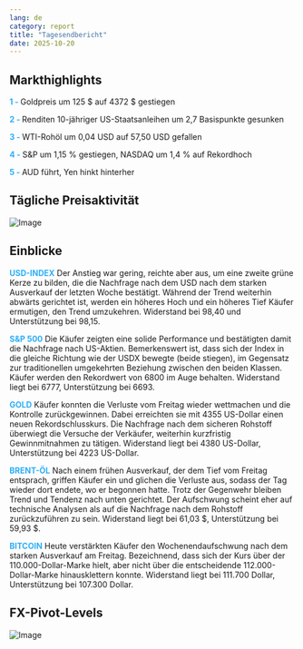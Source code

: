 ```yaml
---
lang: de
category: report
title: "Tagesendbericht"
date: 2025-10-20
---
```



<h2>Markthighlights</h2>
<strong style="color: #2caef7;">1 - </strong> Goldpreis um 125 $ auf 4372 $ gestiegen

<strong style="color: #2caef7;">2 - </strong> Renditen 10-jähriger US-Staatsanleihen um 2,7 Basispunkte gesunken


<strong style="color: #2caef7;">3 - </strong> WTI-Rohöl um 0,04 USD auf 57,50 USD gefallen

<strong style="color: #2caef7;">4 - </strong> S&P um 1,15 % gestiegen, NASDAQ um 1,4 % auf Rekordhoch

<strong style="color: #2caef7;">5 - </strong> AUD führt, Yen hinkt hinterher



<h2>Tägliche Preisaktivität</h2>
<img src="https://markleighedu.github.io/img/Oct-2025/20-Oct-2025/price.jpg" alt="Image"/>

<h2>Einblicke</h2>
<strong style="color: #2caef7;">USD-INDEX</strong> Der Anstieg war gering, reichte aber aus, um eine zweite grüne Kerze zu bilden, die die Nachfrage nach dem USD nach dem starken Ausverkauf der letzten Woche bestätigt. Während der Trend weiterhin abwärts gerichtet ist, werden ein höheres Hoch und ein höheres Tief Käufer ermutigen, den Trend umzukehren. Widerstand bei 98,40 und Unterstützung bei 98,15.

<strong style="color: #2caef7;">S&P 500</strong> Die Käufer zeigten eine solide Performance und bestätigten damit die Nachfrage nach US-Aktien. Bemerkenswert ist, dass sich der Index in die gleiche Richtung wie der USDX bewegte (beide stiegen), im Gegensatz zur traditionellen umgekehrten Beziehung zwischen den beiden Klassen. Käufer werden den Rekordwert von 6800 im Auge behalten. Widerstand liegt bei 6777, Unterstützung bei 6693.

<strong style="color: #2caef7;">GOLD</strong> Käufer konnten die Verluste vom Freitag wieder wettmachen und die Kontrolle zurückgewinnen. Dabei erreichten sie mit 4355 US-Dollar einen neuen Rekordschlusskurs. Die Nachfrage nach dem sicheren Rohstoff überwiegt die Versuche der Verkäufer, weiterhin kurzfristig Gewinnmitnahmen zu tätigen. Widerstand liegt bei 4380 US-Dollar, Unterstützung bei 4223 US-Dollar.

<strong style="color: #2caef7;">BRENT-ÖL</strong> Nach einem frühen Ausverkauf, der dem Tief vom Freitag entsprach, griffen Käufer ein und glichen die Verluste aus, sodass der Tag wieder dort endete, wo er begonnen hatte. Trotz der Gegenwehr bleiben Trend und Tendenz nach unten gerichtet. Der Aufschwung scheint eher auf technische Analysen als auf die Nachfrage nach dem Rohstoff zurückzuführen zu sein. Widerstand liegt bei 61,03 $, Unterstützung bei 59,93 $.

<strong style="color: #2caef7;">BITCOIN</strong> Heute verstärkten Käufer den Wochenendaufschwung nach dem starken Ausverkauf am Freitag. Bezeichnend, dass sich der Kurs über der 110.000-Dollar-Marke hielt, aber nicht über die entscheidende 112.000-Dollar-Marke hinausklettern konnte. Widerstand liegt bei 111.700 Dollar, Unterstützung bei 107.300 Dollar.



<h2>FX-Pivot-Levels</h2>
<img src="https://markleighedu.github.io/img/Oct-2025/20-Oct-2025/pivot.jpg" alt="Image"/>